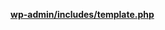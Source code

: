 <p><b><a href="https://developer.wordpress.org/reference/files/wp-admin/includes/template.php/">wp-admin/includes/template.php</a></b></p>
